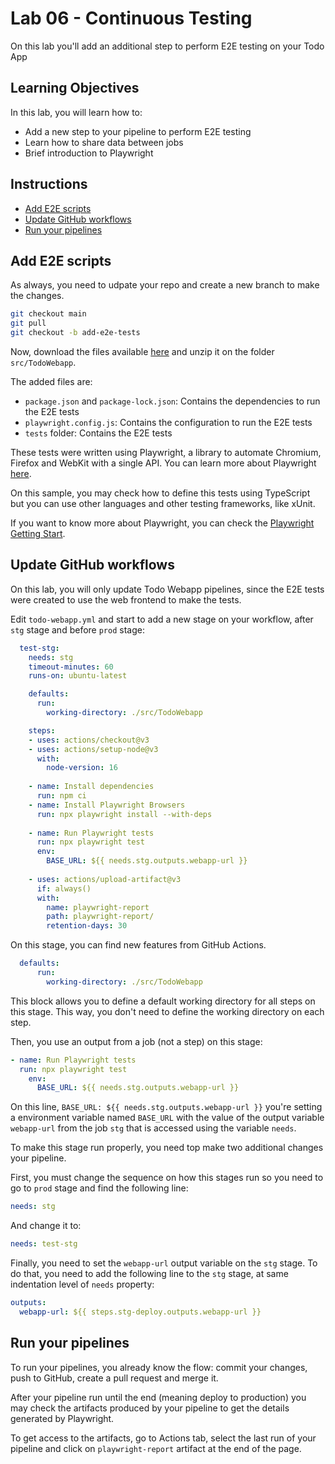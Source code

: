 # Lab 06 - Continuous Testing

On this lab you'll add an additional step to perform E2E testing on your Todo App

## Learning Objectives

In this lab, you will learn how to:

- Add a new step to your pipeline to perform E2E testing
- Learn how to share data between jobs
- Brief introduction to Playwright

## Instructions

- [Add E2E scripts](#add-e2e-scripts)
- [Update GitHub workflows](#update-github-workflows)
- [Run your pipelines](#run-your-pipelines)

## Add E2E scripts

As always, you need to udpate your repo and create a new branch to make the changes.

```bash
git checkout main
git pull
git checkout -b add-e2e-tests
```

Now, download the files available [here](https://1drv.ms/u/s!AuiYWSaxdaYvlZIqz_WHB0BEMQyKiA?e=wTXhIm) and unzip it on the folder `src/TodoWebapp`.

The added files are:

- `package.json` and `package-lock.json`: Contains the dependencies to run the E2E tests
- `playwright.config.js`: Contains the configuration to run the E2E tests
- `tests` folder: Contains the E2E tests

These tests were written using Playwright, a library to automate Chromium, Firefox and WebKit with a single API. You can learn more about Playwright [here](https://playwright.dev/).

On this sample, you may check how to define this tests using TypeScript but you can use other languages and other testing frameworks, like xUnit.

If you want to know more about Playwright, you can check the [Playwright Getting Start](https://playwright.dev/docs/intro).

## Update GitHub workflows

On this lab, you will only update Todo Webapp pipelines, since the E2E tests were created to use the web frontend to make the tests.

Edit `todo-webapp.yml` and start to add a new stage on your workflow, after `stg` stage and before `prod` stage:

```yaml
  test-stg:
    needs: stg
    timeout-minutes: 60
    runs-on: ubuntu-latest

    defaults:
      run:
        working-directory: ./src/TodoWebapp

    steps:
    - uses: actions/checkout@v3
    - uses: actions/setup-node@v3
      with:
        node-version: 16
    
    - name: Install dependencies
      run: npm ci
    - name: Install Playwright Browsers
      run: npx playwright install --with-deps
    
    - name: Run Playwright tests
      run: npx playwright test
      env:
        BASE_URL: ${{ needs.stg.outputs.webapp-url }}
    
    - uses: actions/upload-artifact@v3
      if: always()
      with:
        name: playwright-report
        path: playwright-report/
        retention-days: 30
```

On this stage, you can find new features from GitHub Actions.

```yaml
  defaults:
      run:
        working-directory: ./src/TodoWebapp
```

This block allows you to define a default working directory for all steps on this stage. This way, you don't need to define the working directory on each step.

Then, you use an output from a job (not a step) on this stage:

```yaml
- name: Run Playwright tests
  run: npx playwright test
    env:
      BASE_URL: ${{ needs.stg.outputs.webapp-url }}
```

On this line, `BASE_URL: ${{ needs.stg.outputs.webapp-url }}` you're setting a environment variable named `BASE_URL` with the value of the output variable `webapp-url` from the job `stg` that is accessed using the variable `needs`.

To make this stage run properly, you need top make two additional changes your pipeline.

First, you must change the sequence on how this stages run so you need to go to `prod` stage and find the following line:

```yaml
needs: stg
```

And change it to:

```yaml
needs: test-stg
```

Finally, you need to set the `webapp-url` output variable on the `stg` stage. To do that, you need to add the following line to the `stg` stage, at same indentation level of `needs` property:

```yaml
outputs:
  webapp-url: ${{ steps.stg-deploy.outputs.webapp-url }}
```

## Run your pipelines

To run your pipelines, you already know the flow: commit your changes, push to GitHub, create a pull request and merge it.

After your pipeline run until the end (meaning deploy to production) you may check the artifacts produced by your pipeline to get the details generated by Playwright.

To get access to the artifacts, go to Actions tab, select the last run of your pipeline and click on `playwright-report` artifact at the end of the page.
